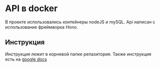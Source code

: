 # API в docker
В проекте использовались контейнеры nodeJS и mySQL. Api написан с использование фреймворка Hono.
## Инструкция
Инструкция лежит в корневой папке репазитория. Также инструкция есть на [google docs](https://docs.google.com/document/d/1wwtKvG1Ny1iQpm_aayJzOEGPrpnyfRQ1rII_f8PIP2k/edit?usp=sharing)
